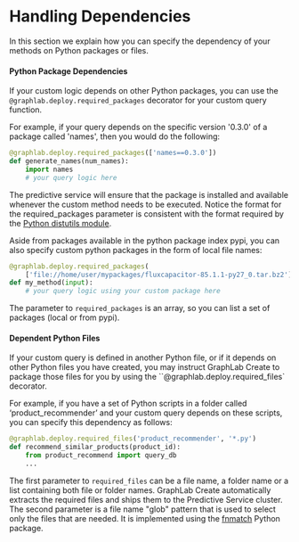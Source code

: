 # Handling Dependencies

In this section we explain how you can specify the dependency of your methods on Python packages or files.

#### Python Package Dependencies

If your custom logic depends on other Python packages, you can use the `@graphlab.deploy.required_packages` decorator for your custom query function.

For example, if your query depends on the specific version '0.3.0' of a package called 'names', then you would do the following:

```python
@graphlab.deploy.required_packages(['names==0.3.0'])
def generate_names(num_names):
    import names
    # your query logic here
```

The predictive service will ensure that the package is installed and available whenever the custom method needs to be executed.
Notice the format for the required_packages parameter is consistent with the format required by the [Python distutils module](https://docs.python.org/2.7/library/distutils.html).

Aside from packages available in the python package index pypi, you can also specify custom python packages in the form of local file names:

```python
@graphlab.deploy.required_packages(
    ['file://home/user/mypackages/fluxcapacitor-85.1.1-py27_0.tar.bz2'])
def my_method(input):
    # your query logic using your custom package here
```

The parameter to `required_packages` is an array, so you can list a set of packages (local or from pypi).

#### Dependent Python Files

If your custom query is defined in another Python file, or if it depends on other Python files you have created, you may instruct GraphLab Create to package those files for you by using the ``@graphlab.deploy.required_files` decorator.

For example, if you have a set of Python scripts in a folder called ‘product_recommender’ and your custom query depends on these scripts, you can specify this dependency as follows:

```python
@graphlab.deploy.required_files('product_recommender', '*.py')
def recommend_similar_products(product_id):
    from product_recommend import query_db
    ...
```

The first parameter to `required_files` can be a file name, a folder name or a list containing both file or folder names. GraphLab Create automatically extracts the required files and ships them to the Predictive Service cluster. The second parameter is a file name "glob" pattern that is used to select only the files that are needed. It is implemented using the [fnmatch](https://docs.python.org/2/library/fnmatch.html) Python package.
